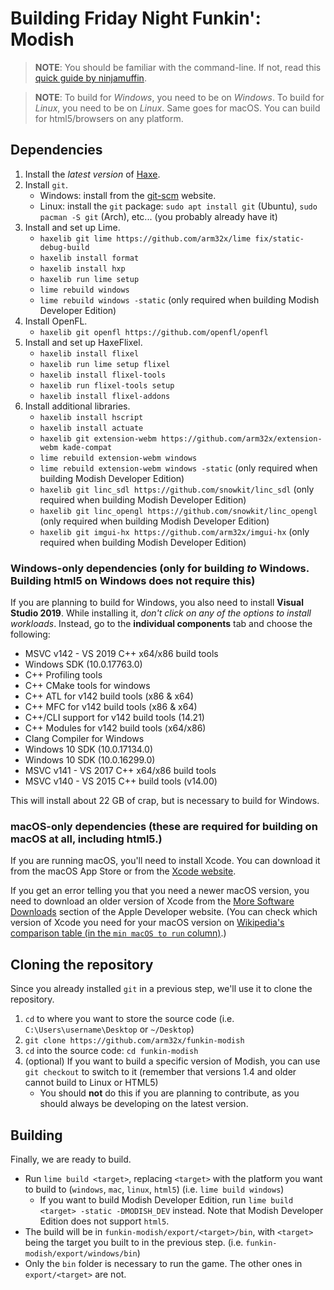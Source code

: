 ﻿# Building Friday Night Funkin': Modish

> **NOTE**: You should be familiar with the command-line. If not, read this [quick guide by ninjamuffin](https://ninjamuffin99.newgrounds.com/news/post/1090480).

> **NOTE**: To build for *Windows*, you need to be on *Windows*. To build for *Linux*, you need to be on *Linux*. Same goes for macOS. You can build for html5/browsers on any platform.

## Dependencies
 1. Install the *latest version* of [Haxe](https://haxe.org/download/).
 2. Install `git`.
	  - Windows: install from the [git-scm](https://git-scm.com/downloads) website.
	  - Linux: install the `git` package: `sudo apt install git` (Ubuntu), `sudo pacman -S git` (Arch), etc... (you probably already have it)
 3. Install and set up Lime.
      - `haxelib git lime https://github.com/arm32x/lime fix/static-debug-build`
	  - `haxelib install format`
	  - `haxelib install hxp`
	  - `haxelib run lime setup`
	  - `lime rebuild windows`
	  - `lime rebuild windows -static` (only required when building Modish Developer Edition)
 4. Install OpenFL.
	  - `haxelib git openfl https://github.com/openfl/openfl`
 5. Install and set up HaxeFlixel.
	  - `haxelib install flixel`
	  - `haxelib run lime setup flixel`
	  - `haxelib install flixel-tools`
	  - `haxelib run flixel-tools setup`
	  - `haxelib install flixel-addons`
 6. Install additional libraries.
	  - `haxelib install hscript`
	  - `haxelib install actuate`
	  - `haxelib git extension-webm https://github.com/arm32x/extension-webm kade-compat`
	  - `lime rebuild extension-webm windows`
	  - `lime rebuild extension-webm windows -static` (only required when building Modish Developer Edition)
	  - `haxelib git linc_sdl https://github.com/snowkit/linc_sdl` (only required when building Modish Developer Edition)
	  - `haxelib git linc_opengl https://github.com/snowkit/linc_opengl` (only required when building Modish Developer Edition)
	  - `haxelib git imgui-hx https://github.com/arm32x/imgui-hx` (only required when building Modish Developer Edition)

### Windows-only dependencies (only for building *to* Windows. Building html5 on Windows does not require this)
If you are planning to build for Windows, you also need to install **Visual Studio 2019**. While installing it, *don't click on any of the options to install workloads*. Instead, go to the **individual components** tab and choose the following:

-   MSVC v142 - VS 2019 C++ x64/x86 build tools
-   Windows SDK (10.0.17763.0)
-   C++ Profiling tools
-   C++ CMake tools for windows
-   C++ ATL for v142 build tools (x86 & x64)
-   C++ MFC for v142 build tools (x86 & x64)
-   C++/CLI support for v142 build tools (14.21)
-   C++ Modules for v142 build tools (x64/x86)
-   Clang Compiler for Windows
-   Windows 10 SDK (10.0.17134.0)
-   Windows 10 SDK (10.0.16299.0)
-   MSVC v141 - VS 2017 C++ x64/x86 build tools
-   MSVC v140 - VS 2015 C++ build tools (v14.00)

This will install about 22 GB of crap, but is necessary to build for Windows.

### macOS-only dependencies (these are required for building on macOS at all, including html5.)
If you are running macOS, you'll need to install Xcode. You can download it from the macOS App Store or from the [Xcode website](https://developer.apple.com/xcode/).

If you get an error telling you that you need a newer macOS version, you need to download an older version of Xcode from the [More Software Downloads](https://developer.apple.com/download/more/) section of the Apple Developer website. (You can check which version of Xcode you need for your macOS version on [Wikipedia's comparison table (in the `min macOS to run` column)](https://en.wikipedia.org/wiki/Xcode#Version_comparison_table).)

## Cloning the repository
Since you already installed `git` in a previous step, we'll use it to clone the repository.
 1. `cd` to where you want to store the source code (i.e. `C:\Users\username\Desktop` or `~/Desktop`)
 2. `git clone https://github.com/arm32x/funkin-modish`
 3. `cd` into the source code: `cd funkin-modish`
 4. (optional) If you want to build a specific version of Modish, you can use `git checkout` to switch to it (remember that versions 1.4 and older cannot build to Linux or HTML5)
      - You should **not** do this if you are planning to contribute, as you should always be developing on the latest version.

## Building
Finally, we are ready to build.

  - Run `lime build <target>`, replacing `<target>` with the platform you want to build to (`windows`, `mac`, `linux`, `html5`) (i.e. `lime build windows`)
      - If you want to build Modish Developer Edition, run `lime build <target> -static -DMODISH_DEV` instead. Note that Modish Developer Edition does not support `html5`.
  - The build will be in `funkin-modish/export/<target>/bin`, with `<target>` being the target you built to in the previous step. (i.e. `funkin-modish/export/windows/bin`)
  - Only the `bin` folder is necessary to run the game. The other ones in `export/<target>` are not.
